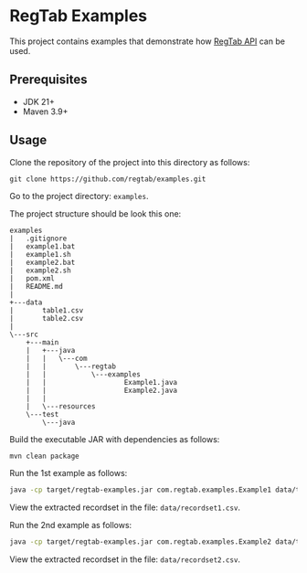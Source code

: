 # RegTab Examples

This project contains examples that demonstrate how [RegTab API](https://github.com/regtab/regtab) can be used.

## Prerequisites

- JDK 21+
- Maven 3.9+

## Usage

Clone the repository of the project into this directory as follows:
```
git clone https://github.com/regtab/examples.git
```

Go to the project directory: `examples`.

The project structure should be look this one:
```
examples
|   .gitignore
|   example1.bat
|   example1.sh
|   example2.bat
|   example2.sh
|   pom.xml
|   README.md
|   
+---data
|       table1.csv
|       table2.csv
|       
\---src
    +---main
    |   +---java
    |   |   \---com
    |   |       \---regtab
    |   |           \---examples
    |   |                   Example1.java
    |   |                   Example2.java
    |   |                   
    |   \---resources
    \---test
        \---java
```

Build the executable JAR with dependencies as follows:
```bash
mvn clean package
```

Run the 1st example as follows:
```bash
java -cp target/regtab-examples.jar com.regtab.examples.Example1 data/table1.csv data/recordset1.csv
```

View the extracted recordset in the file: `data/recordset1.csv`.

Run the 2nd example as follows:

```bash
java -cp target/regtab-examples.jar com.regtab.examples.Example2 data/table2.csv data/recordset2.csv
```

View the extracted recordset in the file: `data/recordset2.csv`.